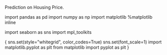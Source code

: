 Prediction on Housing Price. 

import pandas as pd
import numpy as np
import matplotlib
%matplotlib inline

import seaborn as sns
import mpl_toolkits


{ sns.set(style="whitegrid", color_codes=True)
sns.set(font_scale=1)
import matplotlib.pyplot as plt
from matplotlib import pyplot as plt } 

